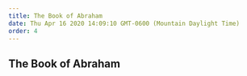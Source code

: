 ```yaml
---
title: The Book of Abraham
date: Thu Apr 16 2020 14:09:10 GMT-0600 (Mountain Daylight Time)
order: 4
---
```


## The Book of Abraham